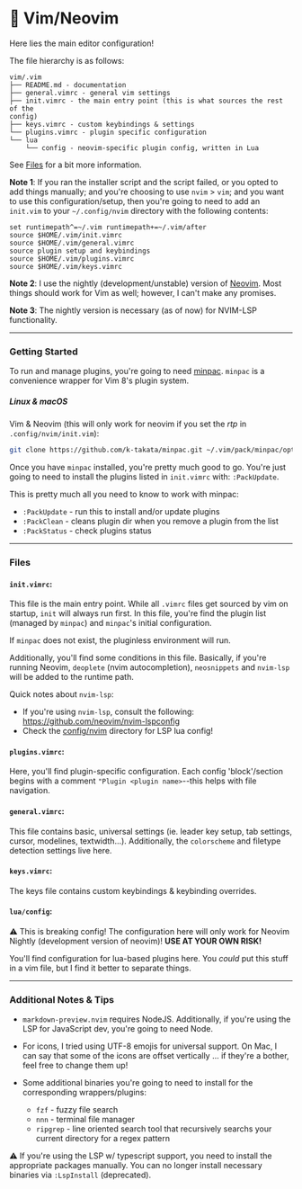 :memo: Vim/Neovim
======

Here lies the main editor configuration! 

The file hierarchy is as follows:

```
vim/.vim
├── README.md - documentation
├── general.vimrc - general vim settings
├── init.vimrc - the main entry point (this is what sources the rest of the
config)
├── keys.vimrc - custom keybindings & settings
└── plugins.vimrc - plugin specific configuration
└── lua
    └── config - neovim-specific plugin config, written in Lua
```

See [Files](#files) for a bit more information.

**Note 1**: If you ran the installer script and the script failed, or you opted
to add things manually;
and you're choosing to use `nvim` > `vim`; and you want to use this configuration/setup, then you're going to need to add an `init.vim` to your `~/.config/nvim`
directory with the following contents:

```
set runtimepath^=~/.vim runtimepath+=~/.vim/after
source $HOME/.vim/init.vimrc
source $HOME/.vim/general.vimrc
source plugin setup and keybindings
source $HOME/.vim/plugins.vimrc
source $HOME/.vim/keys.vimrc
```

**Note 2**: I use the nightly (development/unstable) version of [Neovim](https://neovim.io/).  Most things should work for Vim as well; however, I
can't make any promises.


**Note 3**: The nightly version is necessary (as of now) for NVIM-LSP
functionality.

----

### Getting Started

To run and manage plugins, you're going to need [minpac](https://github.com/k-takata/minpac).  `minpac` is a convenience wrapper for Vim 8's plugin system.

##### Linux & macOS

Vim & Neovim (this will only work for neovim if you set the *rtp* in `.config/nvim/init.vim`):

```sh
git clone https://github.com/k-takata/minpac.git ~/.vim/pack/minpac/opt/minpac
```

Once you have `minpac` installed, you're pretty much good to go.  You're just
going to need to install the plugins listed in `init.vimrc` with: `:PackUpdate`.

This is pretty much all you need to know to work with minpac:
* `:PackUpdate` - run this to install and/or update plugins
* `:PackClean` - cleans plugin dir when you remove a plugin from the list
* `:PackStatus` - check plugins status

---

### Files

#### `init.vimrc`:

This file is the main entry point.  While all `.vimrc` files get sourced by vim
on startup, `init` will always run first.  In this file, you're find the plugin
list (managed by `minpac`) and `minpac`'s initial configuration.

If `minpac` does not exist, the pluginless environment will run.

Additionally, you'll find some conditions in this file.  Basically, if
you're running Neovim, `deoplete` (nvim autocompletion), `neosnippets` and
`nvim-lsp` will be added to the runtime path.

Quick notes about `nvim-lsp`:

  * If you're using `nvim-lsp`, consult the following: https://github.com/neovim/nvim-lspconfig
  * Check the [config/nvim](https://github.com/vinnyA3/dotfiles/tree/master/config/.config/nvim) directory for LSP lua config!

#### `plugins.vimrc`:

Here, you'll find plugin-specific configuration.  Each config 'block'/section
begins with a comment `"Plugin <plugin name>`--this helps with file navigation.

#### `general.vimrc`:

This file contains basic, universal settings (ie. leader key setup, tab settings, cursor,
modelines, textwidth...).  Additionally, the `colorscheme` and filetype detection
settings live here.

#### `keys.vimrc`:

The keys file contains custom keybindings & keybinding overrides.

#### `lua/config`:

:warning: This is breaking config!  The configuration here will only work for
Neovim Nightly (development version of neovim)! **USE AT YOUR OWN RISK!**

You'll find configuration for lua-based plugins here.  You *could* put this
stuff in a vim file, but I find it better to separate things.

----

### Additional Notes & Tips

* `markdown-preview.nvim` requires NodeJS.  Additionally, if you're using the
  LSP for JavaScript dev, you're going to need Node.
* For icons, I tried using UTF-8 emojis for universal support.  On Mac, I can say that some of the icons are offset vertically ... if they're a bother, feel free to change them up!
* Some additional binaries you're going to need to install for the corresponding
  wrappers/plugins:

    * `fzf` - fuzzy file search
    * `nnn` - terminal file manager
    * `ripgrep` - line oriented search tool that recursively searchs your
      current directory for a regex pattern 
    
:warning: If you're using the LSP w/ typescript support, you need to install the
appropriate packages manually.  You can no longer install necessary binaries via
`:LspInstall` (deprecated).
